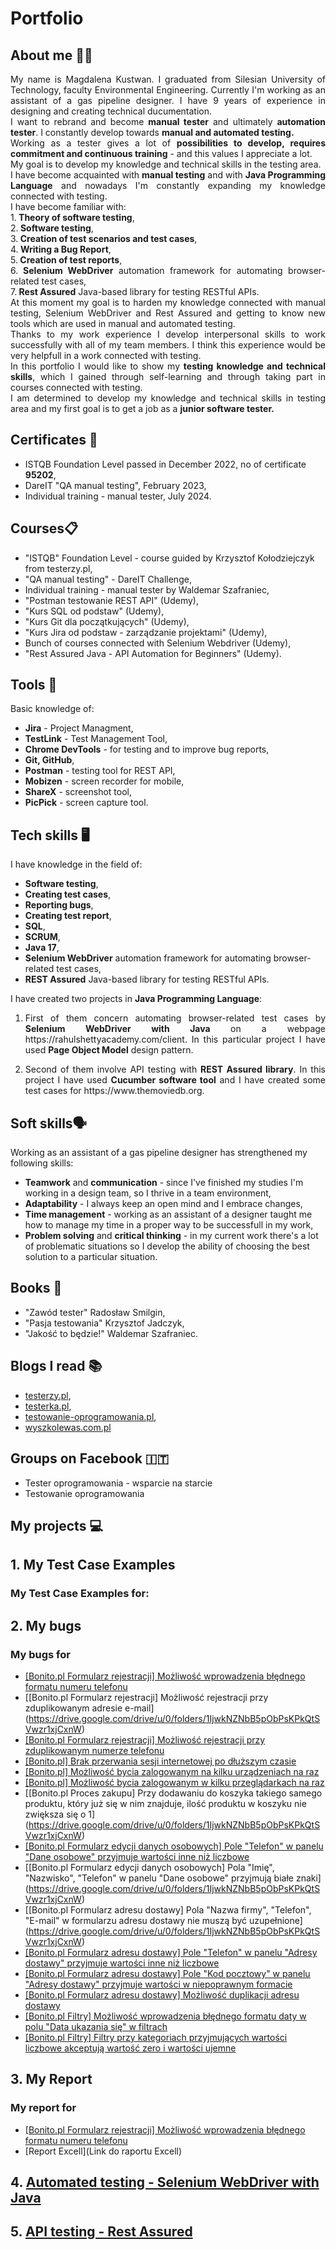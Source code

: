# Portfolio
## About me 👱‍♀️
<p align="justify">My name is Magdalena Kustwan. I graduated from Silesian University of Technology, faculty Environmental Engineering. Currently I'm working as an assistant of a gas pipeline designer. I have 9 years of experience in designing and creating technical ducumentation.
<br>I want to rebrand and become <strong>manual tester</strong> and ultimately <strong>automation tester</strong>. I constantly develop towards <strong>manual and automated testing.</strong>
<br>Working as a tester gives a lot of <strong>possibilities to develop, requires commitment and continuous training</strong> - and this values I appreciate a lot.
<br>My goal is to develop my knowledge and technical skills in the testing area.
<br>I have become acquainted with <strong>manual testing</strong> and with <strong>Java Programming Language</strong> and nowadays I'm constantly expanding my knowledge connected with testing.
<br>I have become familiar with:
<br>1.<strong> Theory of software testing</strong>,
<br>2.<strong> Software testing</strong>,
<br>3.<strong> Creation of test scenarios and test cases</strong>,
<br>4.<strong> Writing a Bug Report</strong>,
<br>5.<strong> Creation of test reports</strong>,
<br>6.<strong> Selenium WebDriver</strong> automation framework for automating browser-related test cases,
<br>7.<strong> Rest Assured</strong> Java-based library for testing RESTful APIs.
<br>At this moment my goal is to harden my knowledge connected with manual testing, Selenium WebDriver and Rest Assured and getting to know new tools which are used in manual and automated testing.
<br>Thanks to my work experience I develop interpersonal skills to work successfully with all of my team members. I think this experience would be very helpfull in a work connected with testing.
<br>In this portfolio I would like to show my <strong>testing knowledge and technical skills</strong>, which I gained through self-learning and through taking part in courses connected with testing.
<br>I am determined to develop my knowledge and technical skills in testing area and my first goal is to get a job as a <strong>junior software tester.</strong></p> 

## Certificates 📜
* ISTQB Foundation Level passed in December 2022, no of certificate <strong>95202</strong>,
* DareIT "QA manual testing", February 2023,
* Individual training - manual tester, July 2024.
## Courses📋
* "ISTQB" Foundation Level - course guided by Krzysztof Kołodziejczyk from testerzy.pl,
* "QA manual testing" - DareIT Challenge,
* Individual training - manual tester by Waldemar Szafraniec,
* "Postman testowanie REST API" (Udemy),
* "Kurs SQL od podstaw" (Udemy),
* "Kurs Git dla początkujących" (Udemy),
* "Kurs Jira od podstaw - zarządzanie projektami" (Udemy),
* Bunch of courses connected with Selenium Webdriver (Udemy),
* "Rest Assured Java - API Automation for Beginners" (Udemy). 
## Tools 🔧
Basic knowledge of:
* <strong>Jira</strong> - Project Managment,
* <strong>TestLink</strong> - Test Management Tool,
* <strong>Chrome DevTools</strong> - for testing and to improve bug reports,
* <strong>Git, GitHub</strong>,
* <strong>Postman</strong> - testing tool for REST API,
* <strong>Mobizen</strong> - screen recorder for mobile,
* <strong>ShareX</strong> - screenshot tool,
* <strong>PicPick</strong> - screen capture tool.

## Tech skills 🖥
I have knowledge in the field of:
* <strong>Software testing</strong>,
* <strong>Creating test cases</strong>,
* <strong>Reporting bugs</strong>,
* <strong>Creating test report</strong>,
* <strong>SQL</strong>,
* <strong>SCRUM</strong>,
* <strong>Java 17</strong>,
* <strong>Selenium WebDriver</strong> automation framework for automating browser-related test cases,
* <strong>REST Assured</strong> Java-based library for testing RESTful APIs.
  
I have created two projects in <strong>Java Programming Language</strong>:
1. <p align="justify">First of them concern automating browser-related test cases by <strong>Selenium WebDriver with Java </strong>on a webpage https://rahulshettyacademy.com/client. In this particular project I have used <strong>Page Object Model</strong> design pattern.</p>
2. <p align="justify">Second of them involve API testing with <strong>REST Assured library</strong>. In this project I have used <strong>Cucumber software tool</strong> and I have created some test cases for https://www.themoviedb.org.</p>

## Soft skills🗣️
Working as an assistant of a gas pipeline designer has strengthened my following skills:
* <strong>Teamwork</strong> and <strong>communication</strong> - since I've finished my studies I'm working in a design team, so I thrive in a team environment,
* <strong>Adaptability</strong> - I always keep an open mind and I embrace changes,
* <strong>Time management</strong> - working as an assistant of a designer taught me how to manage my time in a proper way to be successfull in my work,
* <strong>Problem solving</strong> and <strong>critical thinking</strong> - in my current work there's a lot of problematic situations so I develop the ability of choosing the best solution to a particular situation.
## Books 📖
* "Zawód tester" Radosław Smilgin,
* "Pasja testowania" Krzysztof Jadczyk,
* "Jakość to będzie!" Waldemar Szafraniec.
## Blogs I read 📚
* [testerzy.pl](https://testerzy.pl/),
* [testerka.pl](https://testerka.pl),
* [testowanie-oprogramowania.pl](https://testowanie-oprogramowania.pl/blog/),
* [wyszkolewas.com.pl](https://www.wyszkolewas.com.pl/blog/)
## Groups on Facebook :it:
* Tester oprogramowania - wsparcie na starcie
* Testowanie oprogramowania
## My projects 💻
##  1. My Test Case Examples
### My Test Case Examples for:
##  2. My bugs
### My bugs for
* [[Bonito.pl Formularz rejestracji] Możliwość wprowadzenia błędnego formatu numeru telefonu](https://drive.google.com/drive/u/0/folders/1IjwkNZNbB5pObPsKPkQtSVwzr1xjCxnW)
* [[Bonito.pl Formularz rejestracji] Możliwość rejestracji przy zduplikowanym adresie e-mail] (https://drive.google.com/drive/u/0/folders/1IjwkNZNbB5pObPsKPkQtSVwzr1xjCxnW)
* [[Bonito.pl Formularz rejestracji] Możliwość rejestracji przy zduplikowanym numerze telefonu](https://drive.google.com/drive/u/0/folders/1IjwkNZNbB5pObPsKPkQtSVwzr1xjCxnW)
* [[Bonito.pl] Brak przerwania sesji internetowej po dłuższym czasie](https://drive.google.com/drive/u/0/folders/1IjwkNZNbB5pObPsKPkQtSVwzr1xjCxnW)
* [[Bonito.pl] Możliwość bycia zalogowanym na kilku urządzeniach na raz](https://drive.google.com/drive/u/0/folders/1IjwkNZNbB5pObPsKPkQtSVwzr1xjCxnW)
* [[Bonito.pl] Możliwość bycia zalogowanym w kilku przeglądarkach na raz](https://drive.google.com/drive/u/0/folders/1IjwkNZNbB5pObPsKPkQtSVwzr1xjCxnW)
* [[Bonito.pl Proces zakupu] Przy dodawaniu do koszyka takiego samego produktu, który już się w nim znajduje, ilość produktu w koszyku nie zwiększa się o 1] (https://drive.google.com/drive/u/0/folders/1IjwkNZNbB5pObPsKPkQtSVwzr1xjCxnW)
* [[Bonito.pl Formularz edycji danych osobowych] Pole "Telefon" w panelu "Dane osobowe" przyjmuje wartości inne niż liczbowe](https://drive.google.com/drive/u/0/folders/1IjwkNZNbB5pObPsKPkQtSVwzr1xjCxnW)
* [[Bonito.pl Formularz edycji danych osobowych] Pola "Imię", "Nazwisko", "Telefon" w panelu "Dane osobowe" przyjmują białe znaki] (https://drive.google.com/drive/u/0/folders/1IjwkNZNbB5pObPsKPkQtSVwzr1xjCxnW)
* [[Bonito.pl Formularz adresu dostawy] Pola "Nazwa firmy", "Telefon", "E-mail" w formularzu adresu dostawy nie muszą być uzupełnione] (https://drive.google.com/drive/u/0/folders/1IjwkNZNbB5pObPsKPkQtSVwzr1xjCxnW)
* [[Bonito.pl Formularz adresu dostawy] Pole "Telefon" w panelu "Adresy dostawy" przyjmuje wartości inne niż liczbowe](https://drive.google.com/drive/u/0/folders/1IjwkNZNbB5pObPsKPkQtSVwzr1xjCxnW)
* [[Bonito.pl Formularz adresu dostawy] Pole "Kod pocztowy" w panelu "Adresy dostawy" przyjmuje wartości w niepoprawnym formacie](https://drive.google.com/drive/u/0/folders/1IjwkNZNbB5pObPsKPkQtSVwzr1xjCxnW)
* [[Bonito.pl Formularz adresu dostawy] Możliwość duplikacji adresu dostawy](https://drive.google.com/drive/u/0/folders/1IjwkNZNbB5pObPsKPkQtSVwzr1xjCxnW)
* [[Bonito.pl Filtry] Możliwość wprowadzenia błędnego formatu daty w polu "Data ukazania się" w filtrach](https://drive.google.com/drive/u/0/folders/1IjwkNZNbB5pObPsKPkQtSVwzr1xjCxnW)
* [[Bonito.pl Filtry] Filtry przy kategoriach przyjmujących wartości liczbowe akceptują wartość zero i wartości ujemne](https://drive.google.com/drive/u/0/folders/1IjwkNZNbB5pObPsKPkQtSVwzr1xjCxnW)
##  3. My Report
### My report for
* [[Bonito.pl Formularz rejestracji] Możliwość wprowadzenia błędnego formatu numeru telefonu](https://drive.google.com/drive/u/0/folders/1IjwkNZNbB5pObPsKPkQtSVwzr1xjCxnW)
* [Report Excell](Link do raportu Excell)
##  4. [Automated testing - Selenium WebDriver with Java](https://github.com/MKustwan/SeleniumWebDriver)
##  5. [API testing - Rest Assured](https://github.com/MKustwan/RestAssured)

